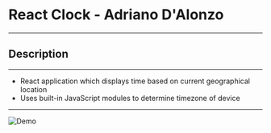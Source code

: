 # React Clock - Adriano D'Alonzo

<hr>

## Description

<hr>

- React application which displays time based on current geographical location
- Uses built-in JavaScript modules to determine timezone of device

<hr>

![Demo](https://github.com/adridalo/ReactClock/blob/main/demo.gif)
